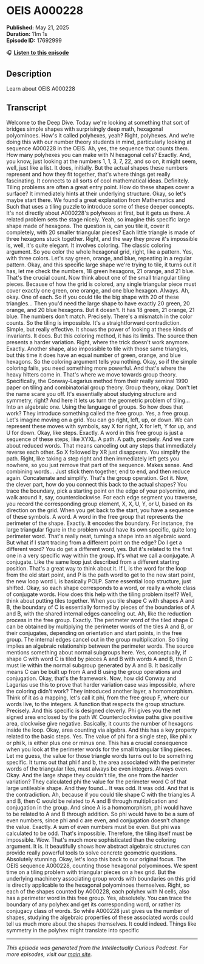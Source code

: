 # OEIS A000228

**Published:** May 21, 2025  
**Duration:** 11m 1s  
**Episode ID:** 17692999

🎧 **[Listen to this episode](https://intellectuallycurious.buzzsprout.com/2529712/episodes/17692999-oeis-a000228)**

## Description

Learn about OEIS A000228

## Transcript

Welcome to the Deep Dive. Today we're looking at something that sort of bridges simple shapes with surprisingly deep math, hexagonal polyominoes. How's it called polyhexes, yeah? Right, polyhexes. And we're doing this with our number theory students in mind, particularly looking at sequence A000228 in the OEIS. Ah, yes, the sequence that counts them. How many polyhexes you can make with N hexagonal cells? Exactly. And, you know, just looking at the numbers 1, 1, 3, 7, 22, and so on, it might seem, well, just like a list. It does, initially. But the actual shapes these numbers represent and how they fit together, that's where things get really fascinating. It connects to all sorts of cool mathematical ideas. Definitely. Tiling problems are often a great entry point. How do these shapes cover a surface? It immediately hints at their underlying structure. Okay, so let's maybe start there. We found a great explanation from Mathematics and Such that uses a tiling puzzle to introduce some of these deeper concepts. It's not directly about A000228's polyhexes at first, but it gets us there. A related problem sets the stage nicely. Yeah, so imagine this specific large shape made of hexagons. The question is, can you tile it, cover it completely, with 20 smaller triangular pieces? Each little triangle is made of three hexagons stuck together. Right, and the way they prove it's impossible is, well, it's quite elegant. It involves coloring. The classic coloring argument. So you color the whole hexagonal grid, right, like a pattern. Yes, with three colors. Let's say green, orange, and blue, repeating in a regular pattern. Okay, and this specific large shape we're trying to tile, it turns out it has, let me check the numbers, 18 green hexagons, 21 orange, and 21 blue. That's the crucial count. Now think about one of the small triangular tiling pieces. Because of how the grid is colored, any single triangular piece must cover exactly one green, one orange, and one blue hexagon. Always. Ah, okay. One of each. So if you could tile the big shape with 20 of these triangles... Then you'd need the large shape to have exactly 20 green, 20 orange, and 20 blue hexagons. But it doesn't. It has 18 green, 21 orange, 21 blue. The numbers don't match. Precisely. There's a mismatch in the color counts. So the tiling is impossible. It's a straightforward contradiction. Simple, but really effective. It shows the power of looking at these kinds of invariants. It does. But this coloring method, it has its limits. The source then presents a harder variation. Right, where the trick doesn't work anymore. Exactly. Another shape, also impossible to tile with those same triangles, but this time it does have an equal number of green, orange, and blue hexagons. So the coloring argument tells you nothing. Okay, so if the simple coloring fails, you need something more powerful. And that's where the heavy hitters come in. That's where we move towards group theory. Specifically, the Conway-Legarius method from their really seminal 1990 paper on tiling and combinatorial group theory. Group theory, okay. Don't let the name scare you off. It's essentially about studying structure and symmetry, right? And here it lets us turn the geometric problem of tiling... Into an algebraic one. Using the language of groups. So how does that work? They introduce something called the free group. Yes, a free group. Let's imagine moving on a grid. You can go right, left, up, or down. We can represent these moves with symbols, say X for right, X for left, Y for up, and U for down. Okay, like steps. Exactly. A word in this free group is just a sequence of these steps, like XYXL. A path. A path, precisely. And we care about reduced words. That means canceling out any steps that immediately reverse each other. So X followed by XR just disappears. You simplify the path. Right, like taking a step right and then immediately left gets you nowhere, so you just remove that part of the sequence. Makes sense. And combining words... Just stick them together, end to end, and then reduce again. Concatenate and simplify. That's the group operation. Got it. Now, the clever part, how do you connect this back to the actual shapes? You trace the boundary, pick a starting point on the edge of your polyomino, and walk around it, say, counterclockwise. For each edge segment you traverse, you record the corresponding group element, X, X, U, Y, or U, based on its direction on the grid. When you get back to the start, you have a sequence of these symbols. A word. A word in the free group that represents the perimeter of the shape. Exactly. It encodes the boundary. For instance, the large triangular figure in the problem would have its own specific, quite long perimeter word. That's really neat, turning a shape into an algebraic word. But what if I start tracing from a different point on the edge? Do I get a different word? You do get a different word, yes. But it's related to the first one in a very specific way within the group. It's what we call a conjugate. A conjugate. Like the same loop just described from a different starting position. That's a great way to think about it. If L is the word for the loop from the old start point, and P is the path word to get to the new start point, the new loop word L is basically POLP. Same essential loop structure, just shifted. Okay, so each shape corresponds to a word, or really a whole class of conjugate words. How does this help with the tiling problem itself? Well, think about putting tiles together. When you tile shape C with shapes A and B, the boundary of C is essentially formed by pieces of the boundaries of A and B, with the shared internal edges canceling out. Ah, like the reduction process in the free group. Exactly. The perimeter word of the tiled shape C can be obtained by multiplying the perimeter words of the tiles A and B, or their conjugates, depending on orientation and start points, in the free group. The internal edges cancel out in the group multiplication. So tiling implies an algebraic relationship between the perimeter words. The source mentions something about normal subgroups here. Yes, conceptually, if shape C with word C is tiled by pieces A and B with words A and B, then C must lie within the normal subgroup generated by A and B. It basically means C can be built up from A and B using the group operations and conjugation. Okay, that's the framework. Now, how did Conway and Lagarias use this to prove that harder variation case was impossible, where the coloring didn't work? They introduced another layer, a homomorphism. Think of it as a mapping, let's call it phi, from the free group F, where our words live, to the integers. A function that respects the group structure. Precisely. And this specific is designed cleverly. Phi gives you the net signed area enclosed by the path W. Counterclockwise paths give positive area, clockwise give negative. Basically, it counts the number of hexagons inside the loop. Okay, area counting via algebra. And this has a key property related to the basic steps. Yes. The value of phi for a single step, like phi x or phi k, is either plus one or minus one. This has a crucial consequence when you look at the perimeter words for the small triangular tiling pieces. Let me guess, the value for those triangle words turns out to be something specific. It turns out that phi f and b, the area associated with the perimeter words of the triangular tiles, must always be even integers. Always even. Okay. And the large shape they couldn't tile, the one from the harder variation? They calculated phi the value for the perimeter word C of that large untileable shape. And they found... It was odd. It was odd. And that is the contradiction. Ah, because if you could tile shape C with the triangles A and B, then C would be related to A and B through multiplication and conjugation in the group. And since A is a homomorphism, phi would have to be related to A and B through addition. So phi would have to be a sum of even numbers, since phi and c are even, and conjugation doesn't change the value. Exactly. A sum of even numbers must be even. But phi was calculated to be odd. That's impossible. Therefore, the tiling itself must be impossible. Wow. That's much more sophisticated than the coloring argument. It is. It beautifully shows how abstract algebraic structures can provide really powerful tools to solve concrete geometric questions. Absolutely stunning. Okay, let's loop this back to our original focus. The OEIS sequence A000228, counting those hexagonal polyominoes. We spent time on a tiling problem with triangular pieces on a hex grid. But the underlying machinery associating group words with boundaries on this grid is directly applicable to the hexagonal polyominoes themselves. Right, so each of the shapes counted by A000228, each polyhex with N cells, also has a perimeter word in this free group. Yes, absolutely. You can trace the boundary of any polyhex and get its corresponding word, or rather its conjugacy class of words. So while A000228 just gives us the number of shapes, studying the algebraic properties of these associated words could tell us much more about the shapes themselves. It could indeed. Things like symmetry in the polyhex might translate into specific

---
*This episode was generated from the Intellectually Curious Podcast. For more episodes, visit our [main site](https://intellectuallycurious.buzzsprout.com).*
